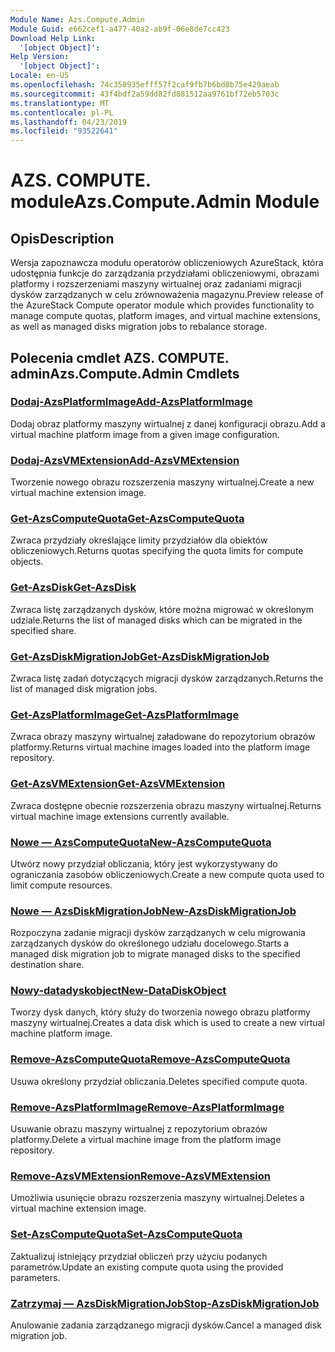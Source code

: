 ```yaml
---
Module Name: Azs.Compute.Admin
Module Guid: e662cef1-a477-40a2-ab9f-06e8de7cc423
Download Help Link:
  '[object Object]': 
Help Version:
  '[object Object]': 
Locale: en-US
ms.openlocfilehash: 74c358935efff57f2caf9fb7b6bd8b75e429aeab
ms.sourcegitcommit: 43f4bdf2a59dd82fd881512aa9761bf72eb5703c
ms.translationtype: MT
ms.contentlocale: pl-PL
ms.lasthandoff: 04/23/2019
ms.locfileid: "93522641"
---
```

# <span data-ttu-id="4a09a-101">AZS. COMPUTE. module</span><span class="sxs-lookup"><span data-stu-id="4a09a-101">Azs.Compute.Admin Module</span></span>
## <span data-ttu-id="4a09a-102">Opis</span><span class="sxs-lookup"><span data-stu-id="4a09a-102">Description</span></span>
<span data-ttu-id="4a09a-103">Wersja zapoznawcza modułu operatorów obliczeniowych AzureStack, która udostępnia funkcje do zarządzania przydziałami obliczeniowymi, obrazami platformy i rozszerzeniami maszyny wirtualnej oraz zadaniami migracji dysków zarządzanych w celu zrównoważenia magazynu.</span><span class="sxs-lookup"><span data-stu-id="4a09a-103">Preview release of the AzureStack Compute operator module which provides functionality to manage compute quotas, platform images, and virtual machine extensions, as well as managed disks migration jobs to rebalance storage.</span></span>

## <span data-ttu-id="4a09a-104">Polecenia cmdlet AZS. COMPUTE. admin</span><span class="sxs-lookup"><span data-stu-id="4a09a-104">Azs.Compute.Admin Cmdlets</span></span>
### [<span data-ttu-id="4a09a-105">Dodaj-AzsPlatformImage</span><span class="sxs-lookup"><span data-stu-id="4a09a-105">Add-AzsPlatformImage</span></span>](Add-AzsPlatformImage.md)
<span data-ttu-id="4a09a-106">Dodaj obraz platformy maszyny wirtualnej z danej konfiguracji obrazu.</span><span class="sxs-lookup"><span data-stu-id="4a09a-106">Add a virtual machine platform image from a given image configuration.</span></span>

### [<span data-ttu-id="4a09a-107">Dodaj-AzsVMExtension</span><span class="sxs-lookup"><span data-stu-id="4a09a-107">Add-AzsVMExtension</span></span>](Add-AzsVMExtension.md)
<span data-ttu-id="4a09a-108">Tworzenie nowego obrazu rozszerzenia maszyny wirtualnej.</span><span class="sxs-lookup"><span data-stu-id="4a09a-108">Create a new virtual machine extension image.</span></span>

### [<span data-ttu-id="4a09a-109">Get-AzsComputeQuota</span><span class="sxs-lookup"><span data-stu-id="4a09a-109">Get-AzsComputeQuota</span></span>](Get-AzsComputeQuota.md)
<span data-ttu-id="4a09a-110">Zwraca przydziały określające limity przydziałów dla obiektów obliczeniowych.</span><span class="sxs-lookup"><span data-stu-id="4a09a-110">Returns quotas specifying the quota limits for compute objects.</span></span>

### [<span data-ttu-id="4a09a-111">Get-AzsDisk</span><span class="sxs-lookup"><span data-stu-id="4a09a-111">Get-AzsDisk</span></span>](Get-AzsDisk.md)
<span data-ttu-id="4a09a-112">Zwraca listę zarządzanych dysków, które można migrować w określonym udziale.</span><span class="sxs-lookup"><span data-stu-id="4a09a-112">Returns the list of managed disks which can be migrated in the specified share.</span></span>

### [<span data-ttu-id="4a09a-113">Get-AzsDiskMigrationJob</span><span class="sxs-lookup"><span data-stu-id="4a09a-113">Get-AzsDiskMigrationJob</span></span>](Get-AzsDiskMigrationJob.md)
<span data-ttu-id="4a09a-114">Zwraca listę zadań dotyczących migracji dysków zarządzanych.</span><span class="sxs-lookup"><span data-stu-id="4a09a-114">Returns the list of managed disk migration jobs.</span></span>

### [<span data-ttu-id="4a09a-115">Get-AzsPlatformImage</span><span class="sxs-lookup"><span data-stu-id="4a09a-115">Get-AzsPlatformImage</span></span>](Get-AzsPlatformImage.md)
<span data-ttu-id="4a09a-116">Zwraca obrazy maszyny wirtualnej załadowane do repozytorium obrazów platformy.</span><span class="sxs-lookup"><span data-stu-id="4a09a-116">Returns virtual machine images loaded into the platform image repository.</span></span>

### [<span data-ttu-id="4a09a-117">Get-AzsVMExtension</span><span class="sxs-lookup"><span data-stu-id="4a09a-117">Get-AzsVMExtension</span></span>](Get-AzsVMExtension.md)
<span data-ttu-id="4a09a-118">Zwraca dostępne obecnie rozszerzenia obrazu maszyny wirtualnej.</span><span class="sxs-lookup"><span data-stu-id="4a09a-118">Returns virtual machine image extensions currently available.</span></span>

### [<span data-ttu-id="4a09a-119">Nowe — AzsComputeQuota</span><span class="sxs-lookup"><span data-stu-id="4a09a-119">New-AzsComputeQuota</span></span>](New-AzsComputeQuota.md)
<span data-ttu-id="4a09a-120">Utwórz nowy przydział obliczania, który jest wykorzystywany do ograniczania zasobów obliczeniowych.</span><span class="sxs-lookup"><span data-stu-id="4a09a-120">Create a new compute quota used to limit compute resources.</span></span>

### [<span data-ttu-id="4a09a-121">Nowe — AzsDiskMigrationJob</span><span class="sxs-lookup"><span data-stu-id="4a09a-121">New-AzsDiskMigrationJob</span></span>](New-AzsDiskMigrationJob.md)
<span data-ttu-id="4a09a-122">Rozpoczyna zadanie migracji dysków zarządzanych w celu migrowania zarządzanych dysków do określonego udziału docelowego.</span><span class="sxs-lookup"><span data-stu-id="4a09a-122">Starts a managed disk migration job to migrate managed disks to the specified destination share.</span></span>

### [<span data-ttu-id="4a09a-123">Nowy-datadyskobject</span><span class="sxs-lookup"><span data-stu-id="4a09a-123">New-DataDiskObject</span></span>](New-DataDiskObject.md)
<span data-ttu-id="4a09a-124">Tworzy dysk danych, który służy do tworzenia nowego obrazu platformy maszyny wirtualnej.</span><span class="sxs-lookup"><span data-stu-id="4a09a-124">Creates a data disk which is used to create a new virtual machine platform image.</span></span>

### [<span data-ttu-id="4a09a-125">Remove-AzsComputeQuota</span><span class="sxs-lookup"><span data-stu-id="4a09a-125">Remove-AzsComputeQuota</span></span>](Remove-AzsComputeQuota.md)
<span data-ttu-id="4a09a-126">Usuwa określony przydział obliczania.</span><span class="sxs-lookup"><span data-stu-id="4a09a-126">Deletes specified compute quota.</span></span>

### [<span data-ttu-id="4a09a-127">Remove-AzsPlatformImage</span><span class="sxs-lookup"><span data-stu-id="4a09a-127">Remove-AzsPlatformImage</span></span>](Remove-AzsPlatformImage.md)
<span data-ttu-id="4a09a-128">Usuwanie obrazu maszyny wirtualnej z repozytorium obrazów platformy.</span><span class="sxs-lookup"><span data-stu-id="4a09a-128">Delete a virtual machine image from the platform image repository.</span></span>

### [<span data-ttu-id="4a09a-129">Remove-AzsVMExtension</span><span class="sxs-lookup"><span data-stu-id="4a09a-129">Remove-AzsVMExtension</span></span>](Remove-AzsVMExtension.md)
<span data-ttu-id="4a09a-130">Umożliwia usunięcie obrazu rozszerzenia maszyny wirtualnej.</span><span class="sxs-lookup"><span data-stu-id="4a09a-130">Deletes a virtual machine extension image.</span></span>

### [<span data-ttu-id="4a09a-131">Set-AzsComputeQuota</span><span class="sxs-lookup"><span data-stu-id="4a09a-131">Set-AzsComputeQuota</span></span>](Set-AzsComputeQuota.md)
<span data-ttu-id="4a09a-132">Zaktualizuj istniejący przydział obliczeń przy użyciu podanych parametrów.</span><span class="sxs-lookup"><span data-stu-id="4a09a-132">Update an existing compute quota using the provided parameters.</span></span>

### [<span data-ttu-id="4a09a-133">Zatrzymaj — AzsDiskMigrationJob</span><span class="sxs-lookup"><span data-stu-id="4a09a-133">Stop-AzsDiskMigrationJob</span></span>](Stop-AzsDiskMigrationJob.md)
<span data-ttu-id="4a09a-134">Anulowanie zadania zarządzanego migracji dysków.</span><span class="sxs-lookup"><span data-stu-id="4a09a-134">Cancel a managed disk migration job.</span></span>

